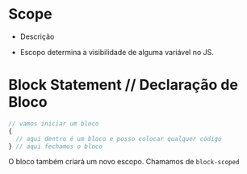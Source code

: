 # Scope

- Descrição

* Escopo determina a visibilidade de alguma variável no JS.

# Block Statement // Declaração de Bloco

```js
// vamos iniciar um bloco
{
  // aqui dentro é um bloco e posso colocar qualquer código
} // aqui fechamos o bloco
```

O bloco também criará um novo escopo. Chamamos de `block-scoped`
